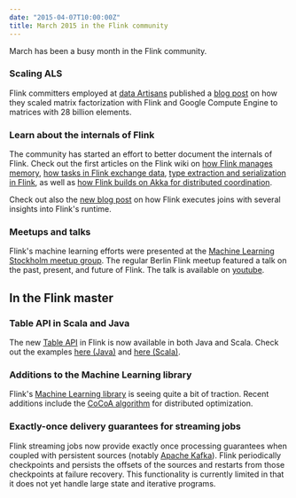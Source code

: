 ```yaml
---
date: "2015-04-07T10:00:00Z"
title: March 2015 in the Flink community
---
```


March has been a busy month in the Flink community.

### Scaling ALS

Flink committers employed at [data Artisans](http://data-artisans.com) published a [blog post](http://data-artisans.com/how-to-factorize-a-700-gb-matrix-with-apache-flink/) on how they scaled matrix factorization with Flink and Google Compute Engine to matrices with 28 billion elements.

### Learn about the internals of Flink

The community has started an effort to better document the internals
of Flink. Check out the first articles on the Flink wiki on [how Flink
manages
memory](https://cwiki.apache.org/confluence/pages/viewpage.action?pageId=53741525),
[how tasks in Flink exchange
data](https://cwiki.apache.org/confluence/display/FLINK/Data+exchange+between+tasks),
[type extraction and serialization in
Flink](https://cwiki.apache.org/confluence/display/FLINK/Type+System%2C+Type+Extraction%2C+Serialization),
as well as [how Flink builds on Akka for distributed
coordination](https://cwiki.apache.org/confluence/display/FLINK/Akka+and+Actors).

Check out also the [new blog
post](http://flink.apache.org/news/2015/03/13/peeking-into-Apache-Flinks-Engine-Room.html)
on how Flink executes joins with several insights into Flink's runtime.

### Meetups and talks

Flink's machine learning efforts were presented at the [Machine
Learning Stockholm meetup
group](http://www.meetup.com/Machine-Learning-Stockholm/events/221144997/). The
regular Berlin Flink meetup featured a talk on the past, present, and
future of Flink. The talk is available on
[youtube](https://www.youtube.com/watch?v=fw2DBE6ZiEQ&feature=youtu.be).

## In the Flink master

### Table API in Scala and Java

The new [Table
API](https://github.com/apache/flink/tree/master/flink-libraries/flink-table)
in Flink is now available in both Java and Scala. Check out the
examples [here (Java)](https://github.com/apache/flink/blob/master/flink-libraries/flink-table/src/main/java/org/apache/flink/examples/java/JavaTableExample.java) and [here (Scala)](https://github.com/apache/flink/tree/master/flink-libraries/flink-table/src/main/scala/org/apache/flink/examples/scala).

### Additions to the Machine Learning library

Flink's [Machine Learning
library](https://github.com/apache/flink/tree/master/flink-libraries/flink-ml)
is seeing quite a bit of traction. Recent additions include the [CoCoA
algorithm](http://arxiv.org/abs/1409.1458) for distributed
optimization.

### Exactly-once delivery guarantees for streaming jobs

Flink streaming jobs now provide exactly once processing guarantees
when coupled with persistent sources (notably [Apache
Kafka](http://kafka.apache.org)). Flink periodically checkpoints and
persists the offsets of the sources and restarts from those
checkpoints at failure recovery. This functionality is currently
limited in that it does not yet handle large state and iterative
programs.

